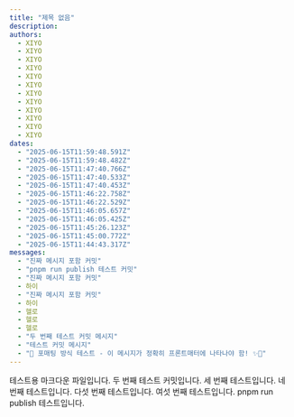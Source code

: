 ```yaml
---
title: "제목 없음"
description:
authors:
  - XIYO
  - XIYO
  - XIYO
  - XIYO
  - XIYO
  - XIYO
  - XIYO
  - XIYO
  - XIYO
  - XIYO
  - XIYO
  - XIYO
dates:
  - "2025-06-15T11:59:48.591Z"
  - "2025-06-15T11:59:48.482Z"
  - "2025-06-15T11:47:40.766Z"
  - "2025-06-15T11:47:40.533Z"
  - "2025-06-15T11:47:40.453Z"
  - "2025-06-15T11:46:22.758Z"
  - "2025-06-15T11:46:22.529Z"
  - "2025-06-15T11:46:05.657Z"
  - "2025-06-15T11:46:05.425Z"
  - "2025-06-15T11:45:26.123Z"
  - "2025-06-15T11:45:00.772Z"
  - "2025-06-15T11:44:43.317Z"
messages:
  - "진짜 메시지 포함 커밋"
  - "pnpm run publish 테스트 커밋"
  - "진짜 메시지 포함 커밋"
  - 하이
  - "진짜 메시지 포함 커밋"
  - 하이
  - 헬로
  - 헬로
  - 헬로
  - "두 번째 테스트 커밋 메시지"
  - "테스트 커밋 메시지"
  - "🎊 포매팅 방식 테스트 - 이 메시지가 정확히 프론트매터에 나타나야 함! ✨🚀"
---
```

테스트용 마크다운 파일입니다.
두 번째 테스트 커밋입니다.
세 번째 테스트입니다.
네 번째 테스트입니다.
다섯 번째 테스트입니다.
여섯 번째 테스트입니다.
pnpm run publish 테스트입니다.
